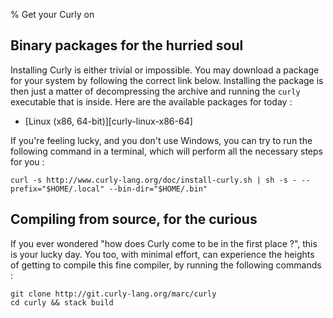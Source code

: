 % Get your Curly on

Binary packages for the hurried soul
------------------------------------

Installing Curly is either trivial or impossible. You may download a
package for your system by following the correct link
below. Installing the package is then just a matter of decompressing
the archive and running the `curly` executable that is inside. Here
are the available packages for today :

  - [Linux (x86, 64-bit)][curly-linux-x86-64]

If you're feeling lucky, and you don't use Windows, you can try to run
the following command in a terminal, which will perform all the
necessary steps for you :

    curl -s http://www.curly-lang.org/doc/install-curly.sh | sh -s - --prefix="$HOME/.local" --bin-dir="$HOME/.bin"

Compiling from source, for the curious
--------------------------------------

If you ever wondered "how does Curly come to be in the first place ?",
this is your lucky day. You too, with minimal effort, can experience
the heights of getting to compile this fine compiler, by running the
following commands :

    git clone http://git.curly-lang.org/marc/curly
    cd curly && stack build

